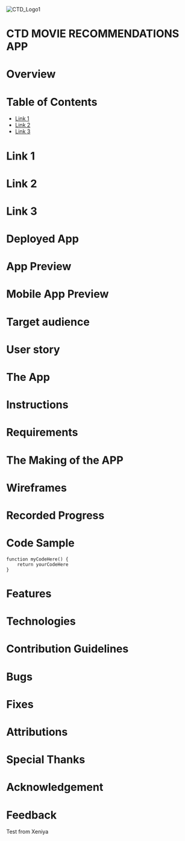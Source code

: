 ![CTD_Logo1](https://user-images.githubusercontent.com/55994508/163671705-1ac3ca46-1f1c-4474-b26b-007ebb019f4d.jpg)

# CTD MOVIE RECOMMENDATIONS APP

# Overview

# Table of Contents

- [Link 1](https://github.com/rixiobarrios/ctd-movie-recommendations#Link-1)
- [Link 2](https://github.com/rixiobarrios/ctd-movie-recommendations#Link-2)
- [Link 3](https://github.com/rixiobarrios/ctd-movie-recommendations#Link-3)

# Link 1

# Link 2

# Link 3

# Deployed App

# App Preview

# Mobile App Preview

# Target audience

# User story

# The App

# Instructions

# Requirements

# The Making of the APP

# Wireframes

# Recorded Progress

# Code Sample

```
function myCodeHere() {
    return yourCodeHere
}
```

# Features

# Technologies

# Contribution Guidelines

# Bugs

# Fixes

# Attributions

# Special Thanks

# Acknowledgement

# Feedback

Test from Xeniya
